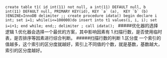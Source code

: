 
``create table t1(
    id int(11) not null,
    a int(11) DEFAULT null,
    b int(11) DEFAULT null,
    PRIMARY KEY(id),
    KEY `a` (a), 
    KEY `b` (b)
  )ENGINE=InnoDB
delimiter ;;
  create procedure idata()
  begin
   declare i int;
   set i=1;
   while(i<=100000)do
   insert into t1 values(i, i, i);
   set i=i+1;
   end while;
  end;;
  delimiter ;
  call idata();
``
#####优化器的选择逻辑
    1.优化器会选择一个最优的方案，其中影响因素有
        1.扫描行数，是否使用临时表，是否排序等因素进行综合判断。
#####扫描行数的判断
    1.区分度
        一个索引的值越多，这个索引的区分度就越好，索引上不同值的个数，就是基数，基数越大，索引的区分度越好。
